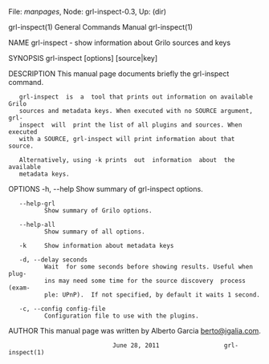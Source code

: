 File: *manpages*,  Node: grl-inspect-0.3,  Up: (dir)

grl-inspect(1)              General Commands Manual             grl-inspect(1)



NAME
       grl-inspect - show information about Grilo sources and keys

SYNOPSIS
       grl-inspect [options] [source|key]

DESCRIPTION
       This manual page documents briefly the grl-inspect command.

       grl-inspect  is  a  tool that prints out information on available Grilo
       sources and metadata keys. When executed with no SOURCE argument,  grl-
       inspect  will  print the list of all plugins and sources. When executed
       with a SOURCE, grl-inspect will print information about that source.

       Alternatively, using -k prints  out  information  about  the  available
       metadata keys.

OPTIONS
       -h, --help
              Show summary of grl-inspect options.

       --help-grl
              Show summary of Grilo options.

       --help-all
              Show summary of all options.

       -k     Show information about metadata keys

       -d, --delay seconds
              Wait  for some seconds before showing results. Useful when plug‐
              ins may need some time for the source discovery  process  (exam‐
              ple: UPnP).  If not specified, by default it waits 1 second.

       -c, --config config-file
              Configuration file to use with the plugins.

AUTHOR
       This manual page was written by Alberto Garcia <berto@igalia.com>.



                                 June 28, 2011                  grl-inspect(1)
